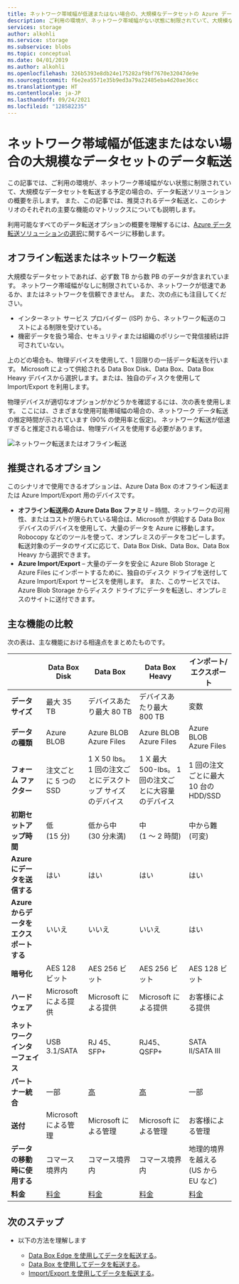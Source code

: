 ```yaml
---
title: ネットワーク帯域幅が低速またはない場合の、大規模なデータセットの Azure データ転送のオプション | Microsoft Docs
description: ご利用の環境が、ネットワーク帯域幅がない状態に制限されていて、大規模なデータセットを転送する予定の場合に、データ転送に関する Azure ソリューションを選択する方法について説明します。
services: storage
author: alkohli
ms.service: storage
ms.subservice: blobs
ms.topic: conceptual
ms.date: 04/01/2019
ms.author: alkohli
ms.openlocfilehash: 326b5393e8db24e175282af9bf7670e32047de9e
ms.sourcegitcommit: f6e2ea5571e35b9ed3a79a22485eba4d20ae36cc
ms.translationtype: HT
ms.contentlocale: ja-JP
ms.lasthandoff: 09/24/2021
ms.locfileid: "128582235"
---
```

# <a name="data-transfer-for-large-datasets-with-low-or-no-network-bandwidth"></a>ネットワーク帯域幅が低速またはない場合の大規模なデータセットのデータ転送

この記事では、ご利用の環境が、ネットワーク帯域幅がない状態に制限されていて、大規模なデータセットを転送する予定の場合の、データ転送ソリューションの概要を示します。 また、この記事では、推奨されるデータ転送と、このシナリオのそれぞれの主要な機能のマトリックスについても説明します。

利用可能なすべてのデータ転送オプションの概要を理解するには、[Azure データ転送ソリューションの選択](storage-choose-data-transfer-solution.md)に関するページに移動します。

## <a name="offline-transfer-or-network-transfer"></a>オフライン転送またはネットワーク転送

大規模なデータセットであれば、必ず数 TB から数 PB のデータが含まれています。 ネットワーク帯域幅がなしに制限されているか、ネットワークが低速であるか、またはネットワークを信頼できません。 また、次の点にも注目してください。

- インターネット サービス プロバイダー (ISP) から、ネットワーク転送のコストによる制限を受けている。
- 機密データを扱う場合、セキュリティまたは組織のポリシーで発信接続は許可されていない。

上のどの場合も、物理デバイスを使用して、1 回限りの一括データ転送を行います。 Microsoft によって供給される Data Box Disk、Data Box、Data Box Heavy デバイスから選択します。または、独自のディスクを使用して Import/Export を利用します。

物理デバイスが適切なオプションがかどうかを確認するには、次の表を使用します。 ここには、さまざまな使用可能帯域幅の場合の、ネットワーク データ転送の推定時間が示されています (90% の使用率と仮定)。 ネットワーク転送が低速すぎると推定される場合は、物理デバイスを使用する必要があります。

![ネットワーク転送またはオフライン転送](media/storage-solution-large-dataset-low-network/storage-network-or-offline-transfer.png)

## <a name="recommended-options"></a>推奨されるオプション

このシナリオで使用できるオプションは、Azure Data Box のオフライン転送または Azure Import/Export 用のデバイスです。

- **オフライン転送用の Azure Data Box ファミリ** – 時間、ネットワークの可用性、またはコストが限られている場合は、Microsoft が供給する Data Box デバイスのデバイスを使用して、大量のデータを Azure に移動します。 Robocopy などのツールを使って、オンプレミスのデータをコピーします。 転送対象のデータのサイズに応じて、Data Box Disk、Data Box、Data Box Heavy から選択できます。
- **Azure Import/Export** – 大量のデータを安全に Azure Blob Storage と Azure Files にインポートするために、独自のディスク ドライブを送付して Azure Import/Export サービスを使用します。 また、このサービスでは、Azure Blob Storage からディスク ドライブにデータを転送し、オンプレミスのサイトに送付できます。

## <a name="comparison-of-key-capabilities"></a>主な機能の比較

次の表は、主な機能における相違点をまとめたものです。

|                                     |    Data Box Disk      |    Data Box                                      |    Data Box Heavy              |    インポート/エクスポート                       |
|-------------------------------------|---------------------------------|--------------------------------------------------|------------------------------------------|----------------------------------------|
|    **データ サイズ**                    |    最大 35 TB                 |    デバイスあたり最大 80 TB                       |    デバイスあたり最大 800 TB               |    変数                            |
|    **データの種類**                    |    Azure BLOB                  |    Azure BLOB<br>Azure Files                    |    Azure BLOB<br>Azure Files            |    Azure BLOB<br>Azure Files          |
|    **フォーム ファクター**                  |    注文ごとに 5 つの SSD             |    1 X 50 lbs。 1 回の注文ごとにデスクトップ サイズのデバイス    |    1 X 最大 500-lbs。 1 回の注文ごとに大容量のデバイス    |    1 回の注文ごとに最大 10 台の HDD/SSD        |
|    **初期セットアップ時間**           |    低 <br>(15 分)            |    低から中 <br> (30 分未満)               |    中<br>(1 ～ 2 時間)               |    中から難<br>(可変) |
|    **Azure にデータを送信する**           |    はい                          |    はい                                           |    はい                                   |    はい                                 |
|    **Azure からデータをエクスポートする**       |    いいえ                           |    いいえ                                            |    いいえ                                    |    はい                                 |
|    **暗号化**                   |    AES 128 ビット                  |    AES 256 ビット                                   |    AES 256 ビット                           |    AES 128 ビット                         |
|    **ハードウェア**                     |     Microsoft による提供          |    Microsoft による提供                            |    Microsoft による提供                    |    お客様による提供                   |
|    **ネットワーク インターフェイス**            |    USB 3.1/SATA                 |    RJ 45、SFP+                                   |    RJ45、QSFP+                           |    SATA II/SATA III                    |
|    **パートナー統合**          |    一部                         |    [高](https://azuremarketplace.microsoft.com/en-us/marketplace/apps/Microsoft.AzureExpressPod)                                          |    [高](https://azuremarketplace.microsoft.com/en-us/marketplace/apps/Microsoft.AzureExpressPod)                                  |    一部                                |
|    **送付**                     |    Microsoft による管理            |    Microsoft による管理                             |    Microsoft による管理                     |    お客様による管理                    |
| **データの移動時に使用する**     |コマース境界内|コマース境界内|コマース境界内|地理的境界を越える (US から EU など)|
|    **料金**                      |    [料金](https://azure.microsoft.com/pricing/details/databox/disk/)                    |   [料金](https://azure.microsoft.com/pricing/details/storage/databox/)                                      |  [料金](https://azure.microsoft.com/pricing/details/storage/databox/heavy/)                               |   [料金](https://azure.microsoft.com/pricing/details/storage-import-export/)                            |

## <a name="next-steps"></a>次のステップ

- 以下の方法を理解します

  - [Data Box Edge を使用してデータを転送する](../../databox/data-box-disk-quickstart-portal.md)。
  - [Data Box を使用してデータを転送する](../../databox/data-box-quickstart-portal.md)。
  - [Import/Export を使用してデータを転送する](../../import-export/storage-import-export-data-to-blobs.md)。
